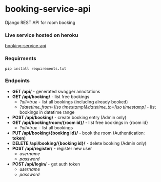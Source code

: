 # booking-service-api
Django REST API for room booking

### Live service hosted on heroku
[booking-service-api](https://booking-service-api.herokuapp.com/api/)

### Requirments
`pip install requirements.txt`

### Endpoints
- **GET /api/** - generated swagger annotations
- **GET /api/booking/** - list free bookings
  - *?all=true* - list all bookings (including already booked)
  - *?datetime_from=[iso timestamp]&datetime_to=[iso timestamp]* - list bookings in datetime range
- **POST /api/booking/** - create booking entry (Admin only)
- **GET /api/booking/room/{room id}/** - list free bookings in {room id}
  - *?all=true* - list all bookings
- **PUT /api/booking/{booking id}/** - book the room (Authentication: **token**)
- **DELETE /api/booking/{booking id}/** - delete booking (Admin only)
- **POST /api/register/** - register new user
  - *username*
  - *password*
- **POST /api/login/** - get auth token
  - *username*
  - *password*
